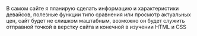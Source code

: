 В самом сайте я планирую сделать информацию и характеристики девайсов, полезные функции типо сравнения или просмотр актуальных цен, сайт будет не слишком маштабным, возможно он будет служить отправной точкой в верстку сайта и конечной в изучении HTML и CSS

